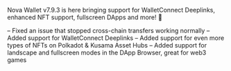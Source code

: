 Nova Wallet v7.9.3 is here bringing support for WalletConnect Deeplinks, enhanced NFT support, fullscreen DApps and more! 🎁

– Fixed an issue that stopped cross-chain transfers working normally
– Added support for WalletConnect Deeplinks 
– Added support for even more types of NFTs on Polkadot & Kusama Asset Hubs
– Added support for landscape and fullscreen modes in the DApp Browser, great for web3 games